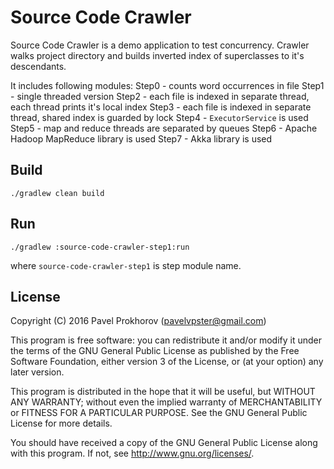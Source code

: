 # Source Code Crawler

Source Code Crawler is a demo application to test concurrency.
Crawler walks project directory and builds inverted index of superclasses to it's descendants.

It includes following modules:
Step0 - counts word occurrences in file
Step1 - single threaded version
Step2 - each file is indexed in separate thread, each thread prints it's local index
Step3 - each file is indexed in separate thread, shared index is guarded by lock
Step4 - ```ExecutorService``` is used
Step5 - map and reduce threads are separated by queues
Step6 - Apache Hadoop MapReduce library is used
Step7 - Akka library is used

## Build

```
./gradlew clean build
```

## Run

```
./gradlew :source-code-crawler-step1:run
```

where `source-code-crawler-step1` is step module name.

## License

Copyright (C) 2016 Pavel Prokhorov (pavelvpster@gmail.com)


This program is free software: you can redistribute it and/or modify
it under the terms of the GNU General Public License as published by
the Free Software Foundation, either version 3 of the License, or
(at your option) any later version.

This program is distributed in the hope that it will be useful,
but WITHOUT ANY WARRANTY; without even the implied warranty of
MERCHANTABILITY or FITNESS FOR A PARTICULAR PURPOSE.  See the
GNU General Public License for more details.

You should have received a copy of the GNU General Public License
along with this program.  If not, see <http://www.gnu.org/licenses/>.
